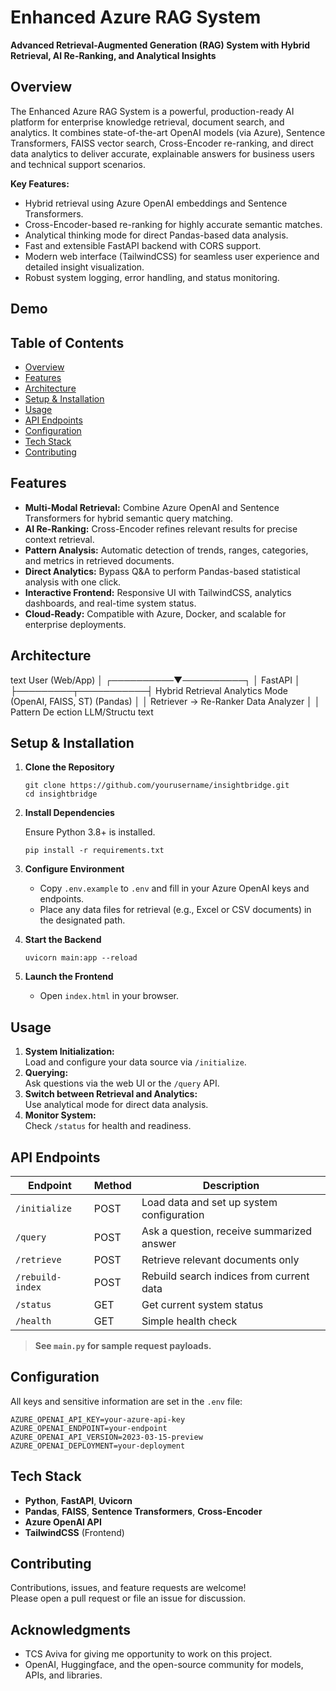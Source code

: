 # Enhanced Azure RAG System

**Advanced Retrieval-Augmented Generation (RAG) System with Hybrid Retrieval, AI Re-Ranking, and Analytical Insights**

## Overview

The Enhanced Azure RAG System is a powerful, production-ready AI platform for enterprise knowledge retrieval, document search, and analytics. It combines state-of-the-art OpenAI models (via Azure), Sentence Transformers, FAISS vector search, Cross-Encoder re-ranking, and direct data analytics to deliver accurate, explainable answers for business users and technical support scenarios.

**Key Features:**
- Hybrid retrieval using Azure OpenAI embeddings and Sentence Transformers.
- Cross-Encoder-based re-ranking for highly accurate semantic matches.
- Analytical thinking mode for direct Pandas-based data analysis.
- Fast and extensible FastAPI backend with CORS support.
- Modern web interface (TailwindCSS) for seamless user experience and detailed insight visualization.
- Robust system logging, error handling, and status monitoring.

## Demo

 <!-- Add an actual screenshot for best results -->

## Table of Contents

- [Overview](#overview)
- [Features](#features)
- [Architecture](#architecture)
- [Setup & Installation](#setup--installation)
- [Usage](#usage)
- [API Endpoints](#api-endpoints)
- [Configuration](#configuration)
- [Tech Stack](#tech-stack)
- [Contributing](#contributing)

## Features

- **Multi-Modal Retrieval:** Combine Azure OpenAI and Sentence Transformers for hybrid semantic query matching.
- **AI Re-Ranking:** Cross-Encoder refines relevant results for precise context retrieval.
- **Pattern Analysis:** Automatic detection of trends, ranges, categories, and metrics in retrieved documents.
- **Direct Analytics:** Bypass Q&A to perform Pandas-based statistical analysis with one click.
- **Interactive Frontend:** Responsive UI with TailwindCSS, analytics dashboards, and real-time system status.
- **Cloud-Ready:** Compatible with Azure, Docker, and scalable for enterprise deployments.

## Architecture

text
                 User (Web/App)
                      │
           ┌──────────▼──────────┐
           │      FastAPI        │
           ├─────────┬───────────┤
      Hybrid Retrieval   Analytics Mode
  (OpenAI, FAISS, ST)        (Pandas)
           │                  │
Retriever → Re-Ranker Data Analyzer
│
│ Pattern De
ection LLM/Structu
text


## Setup & Installation

1. **Clone the Repository**

    ```
    git clone https://github.com/yourusername/insightbridge.git
    cd insightbridge
    ```

2. **Install Dependencies**

    Ensure Python 3.8+ is installed.

    ```
    pip install -r requirements.txt
    ```

3. **Configure Environment**

    - Copy `.env.example` to `.env` and fill in your Azure OpenAI keys and endpoints.
    - Place any data files for retrieval (e.g., Excel or CSV documents) in the designated path.

4. **Start the Backend**

    ```
    uvicorn main:app --reload
    ```

5. **Launch the Frontend**

    - Open `index.html` in your browser.

## Usage

1. **System Initialization:**  
   Load and configure your data source via `/initialize`.
2. **Querying:**  
   Ask questions via the web UI or the `/query` API.
3. **Switch between Retrieval and Analytics:**  
   Use analytical mode for direct data analysis.
4. **Monitor System:**  
   Check `/status` for health and readiness.

## API Endpoints

| Endpoint           | Method | Description                                 |
|--------------------|--------|---------------------------------------------|
| `/initialize`      | POST   | Load data and set up system configuration   |
| `/query`           | POST   | Ask a question, receive summarized answer   |
| `/retrieve`        | POST   | Retrieve relevant documents only            |
| `/rebuild-index`   | POST   | Rebuild search indices from current data    |
| `/status`          | GET    | Get current system status                   |
| `/health`          | GET    | Simple health check                         |

> **See `main.py` for sample request payloads.**

## Configuration

All keys and sensitive information are set in the `.env` file:

``` 
AZURE_OPENAI_API_KEY=your-azure-api-key
AZURE_OPENAI_ENDPOINT=your-endpoint
AZURE_OPENAI_API_VERSION=2023-03-15-preview
AZURE_OPENAI_DEPLOYMENT=your-deployment
```


## Tech Stack

- **Python**, **FastAPI**, **Uvicorn**
- **Pandas**, **FAISS**, **Sentence Transformers**, **Cross-Encoder**
- **Azure OpenAI API**
- **TailwindCSS** (Frontend)

## Contributing

Contributions, issues, and feature requests are welcome!  
Please open a pull request or file an issue for discussion.

## Acknowledgments

- TCS Aviva for giving me opportunity to work on this project.
- OpenAI, Huggingface, and the open-source community for models, APIs, and libraries.